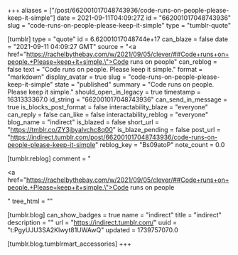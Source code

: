 +++
aliases = ["/post/662001017048743936/code-runs-on-people-please-keep-it-simple"]
date = 2021-09-11T04:09:27Z
id = "662001017048743936"
slug = "code-runs-on-people-please-keep-it-simple"
type = "tumblr-quote"

[tumblr]
type = "quote"
id = 6.62001017048744e+17
can_blaze = false
date = "2021-09-11 04:09:27 GMT"
source = "<a href=\"https://rachelbythebay.com/w/2021/09/05/clever/##Code+runs+on+people.+Please+keep+it+simple.\">Code runs on people</a>"
can_reblog = false
text = "Code runs on people. Please keep it simple."
format = "markdown"
display_avatar = true
slug = "code-runs-on-people-please-keep-it-simple"
state = "published"
summary = "Code runs on people. Please keep it simple."
should_open_in_legacy = true
timestamp = 1631333367.0
id_string = "662001017048743936"
can_send_in_message = true
is_blocks_post_format = false
interactability_blaze = "everyone"
can_reply = false
can_like = false
interactability_reblog = "everyone"
blog_name = "indirect"
is_blazed = false
short_url = "https://tmblr.co/ZY3jbyalvchc8q00"
is_blaze_pending = false
post_url = "https://indirect.tumblr.com/post/662001017048743936/code-runs-on-people-please-keep-it-simple"
reblog_key = "Bs09atoP"
note_count = 0.0

[tumblr.reblog]
comment = "<p><a href=\"https://rachelbythebay.com/w/2021/09/05/clever/##Code+runs+on+people.+Please+keep+it+simple.\">Code runs on people</a></p>"
tree_html = ""

[tumblr.blog]
can_show_badges = true
name = "indirect"
title = "indirect"
description = ""
url = "https://indirect.tumblr.com/"
uuid = "t:PgyUJU3SA2Klwyt81UWAwQ"
updated = 1739757070.0

[tumblr.blog.tumblrmart_accessories]
+++
